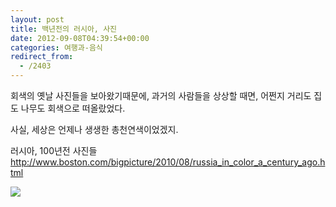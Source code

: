 ```yaml
---
layout: post
title: 백년전의 러시아, 사진
date: 2012-09-08T04:39:54+00:00
categories: 여행과-음식
redirect_from:
  - /2403
---
```




회색의 옛날 사진들을 보아왔기때문에, 과거의 사람들을 상상할 때면, 어쩐지 거리도 집도 나무도 회색으로 떠올랐었다.

사실, 세상은 언제나 생생한 총천연색이었겠지.

러시아, 100년전 사진들 <a href="http://www.boston.com/bigpicture/2010/08/russia_in_color_a_century_ago.html" target="_blank" >http://www.boston.com/bigpicture/2010/08/russia_in_color_a_century_ago.html</a>

<img src="http://inapcache.boston.com/universal/site_graphics/blogs/bigpicture/prokudin_08_20/p20_00003951.jpg" >


<div id=comments>
</div>
